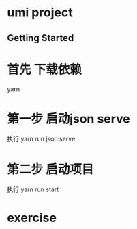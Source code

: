 # umi project

## Getting Started
# 首先 下载依赖
yarn
# 第一步 启动json serve
执行 yarn run json:serve
# 第二步 启动项目
执行 yarn run start

# exercise

